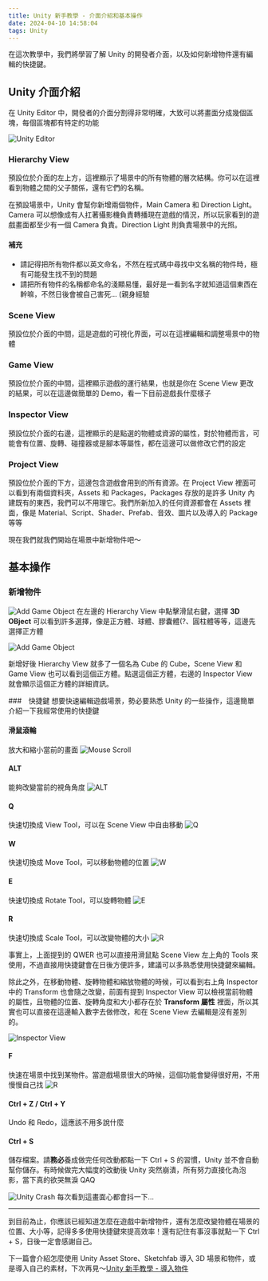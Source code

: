 ```yaml
---
title: Unity 新手教學 - 介面介紹和基本操作
date: 2024-04-10 14:58:04
tags: Unity
---
```


在這次教學中，我們將學習了解 Unity 的開發者介面，以及如何新增物件還有編輯的快捷鍵。

## Unity 介面介紹
在 Unity Editor 中，開發者的介面分割得非常明確，大致可以將畫面分成幾個區塊，每個區塊都有特定的功能

![Unity Editor](./images/unity-tutorial-2/UnityEditor.png)

### Hierarchy View
預設位於介面的左上方，這裡顯示了場景中的所有物體的層次結構。你可以在這裡看到物體之間的父子關係，還有它們的名稱。

在預設場景中，Unity 會幫你新增兩個物件，Main Camera 和 Direction Light。Camera 可以想像成有人扛著攝影機負責轉播現在遊戲的情況，所以玩家看到的遊戲畫面都至少有一個 Camera 負責。Direction Light 則負責場景中的光照。

#### 補充
- 請記得把所有物件都以英文命名，不然在程式碼中尋找中文名稱的物件時，極有可能發生找不到的問題
- 請把所有物件的名稱都命名的淺顯易懂，最好是一看到名字就知道這個東西在幹嘛，不然日後會被自己害死... (親身經驗


### Scene View
預設位於介面的中間，這是遊戲的可視化界面，可以在這裡編輯和調整場景中的物體

### Game View
預設位於介面的中間，這裡顯示遊戲的運行結果，也就是你在 Scene View 更改的結果，可以在這邊做簡單的 Demo，看一下目前遊戲長什麼樣子

### Inspector View
預設位於介面的右邊，這裡顯示的是點選的物體或資源的屬性，對於物體而言，可能會有位置、旋轉、碰撞器或是腳本等屬性，都在這邊可以做修改它們的設定

### Project View
預設位於介面的下方，這邊包含遊戲會用到的所有資源。在 Project View 裡面可以看到有兩個資料夾，Assets 和 Packages，Packages 存放的是許多 Unity 內建既有的東西，我們可以不用理它。我們所新加入的任何資源都會在 Assets 裡面，像是 Material、Script、Shader、Prefab、音效、圖片以及導入的 Package 等等

現在我們就我們開始在場景中新增物件吧～

## 基本操作

### 新增物件

![Add Game Object](./images/unity-tutorial-2/AddGameObject.png)
在左邊的 Hierarchy View 中點擊滑鼠右鍵，選擇 **3D OBject** 可以看到許多選擇，像是正方體、球體、膠囊體(?、圓柱體等等，這邊先選擇正方體

![Add Game Object](./images/unity-tutorial-2/AddGameObject2.png)

新增好後 Hierarchy View 就多了一個名為 Cube 的 Cube，Scene View 和 Game View 也可以看到這個正方體。點選這個正方體，右邊的 Inspector View 就會顯示這個正方體的詳細資訊。

###　快捷鍵
想要快速編輯遊戲場景，勢必要熟悉 Unity 的一些操作，這邊簡單介紹一下我經常使用的快捷鍵

#### 滑鼠滾輪
放大和縮小當前的畫面
![Mouse Scroll](./images/unity-tutorial-2/MouseScroll.gif)

#### ALT
能夠改變當前的視角角度
![ALT](./images/unity-tutorial-2/ALT.gif)

#### Q
快速切換成 View Tool，可以在 Scene View 中自由移動
![Q](./images/unity-tutorial-2/Q.gif)

#### W
快速切換成 Move Tool，可以移動物體的位置
![W](./images/unity-tutorial-2/W.gif)

#### E
快速切換成 Rotate Tool，可以旋轉物體
![E](./images/unity-tutorial-2/E.gif)

#### R
快速切換成 Scale Tool，可以改變物體的大小
![R](./images/unity-tutorial-2/R.gif)

事實上，上面提到的 QWER 也可以直接用滑鼠點 Scene View 左上角的 Tools 來使用，不過直接用快捷鍵會在日後方便許多，建議可以多熟悉使用快捷鍵來編輯。

除此之外，在移動物體、旋轉物體和縮放物體的時候，可以看到右上角 Inspector 中的 Transform 也會隨之改變，前面有提到 Inspector View 可以檢視當前物體的屬性，且物體的位置、旋轉角度和大小都存在於 **Transform 屬性** 裡面，所以其實也可以直接在這邊輸入數字去做修改，和在 Scene View 去編輯是沒有差別的。

![Inspector View](./images/unity-tutorial-2/InspectorView.gif)

#### F
快速在場景中找到某物件。當遊戲場景很大的時候，這個功能會變得很好用，不用慢慢自己找
![R](./images/unity-tutorial-2/F.gif)

#### Ctrl + Z / Ctrl + Y
Undo 和 Redo，這應該不用多說什麼

#### Ctrl + S
儲存檔案。請**務必**養成做完任何改動都點一下 Ctrl + S 的習慣，Unity 並不會自動幫你儲存。有時候做完大幅度的改動後 Unity 突然崩潰，所有努力直接化為泡影，當下真的欲哭無淚 QAQ

![Unity Crash](./images/unity-tutorial-2/UnityCrash.png)
每次看到這畫面心都會抖一下... 

---

到目前為止，你應該已經知道怎麼在遊戲中新增物件，還有怎麼改變物體在場景的位置、大小等，記得多多使用快捷鍵來提高效率！還有記住有事沒事就點一下 Ctrl + S，日後一定會感謝自己。

下一篇會介紹怎麼使用 Unity Asset Store、Sketchfab 導入 3D 場景和物件，或是導入自己的素材，下次再見～[Unity 新手教學 - 導入物件](https://933yee.github.io/notes/2024/04/10/unity-tutorial-3/)

